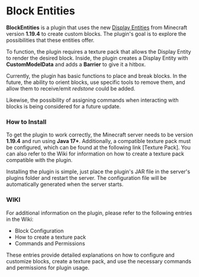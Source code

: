 # Block Entities

**BlockEntities** is a plugin that uses the new [Display Entities](https://minecraft.fandom.com/wiki/Display) from Minecraft version **1.19.4** to create custom blocks. The plugin's goal is to explore the possibilities that these entities offer.

To function, the plugin requires a texture pack that allows the Display Entity to render the desired block. Inside, the plugin creates a Display Entity with **CustomModelData** and adds a **Barrier** to give it a hitbox.

Currently, the plugin has basic functions to place and break blocks. In the future, the ability to orient blocks, use specific tools to remove them, and allow them to receive/emit _redstone_ could be added.

Likewise, the possibility of assigning commands when interacting with blocks is being considered for a future update.

### How to Install

To get the plugin to work correctly, the Minecraft server needs to be version **1.19.4** and run using **Java 17+**. Additionally, a compatible texture pack must be configured, which can be found at the following link [Texture Pack]. You can also refer to the Wiki for information on how to create a texture pack compatible with the plugin.

Installing the plugin is simple, just place the plugin's JAR file in the server's plugins folder and restart the server. The configuration file will be automatically generated when the server starts.

### WIKI

For additional information on the plugin, please refer to the following entries in the Wiki:

- Block Configuration
- How to create a texture pack
- Commands and Permissions

These entries provide detailed explanations on how to configure and customize blocks, create a texture pack, and use the necessary commands and permissions for plugin usage.
